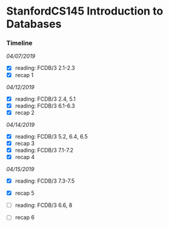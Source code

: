 # StanfordCS145 Introduction to Databases

### Timeline
*04/07/2019*
- [x] reading: FCDB/3 2.1-2.3
- [x] recap 1

*04/12/2019*
- [x] reading: FCDB/3 2.4, 5.1
- [x] reading: FCDB/3 6.1-6.3
- [x] recap 2

*04/14/2019*
- [x] reading: FCDB/3 5.2, 6.4, 6.5
- [x] recap 3
- [x] reading: FCDB/3 7.1-7.2
- [x] recap 4

*04/15/2019*
- [x] reading: FCDB/3 7.3-7.5
- [x] recap 5
- [ ] reading: FCDB/3 6.6, 8
- [ ] recap 6

